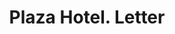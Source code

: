 ---
doi: 10.7916/D8BV8TQ4
date_other: '1890'
date_other_textual: 1890-1899
form: correspondence
genre:
- Letters (correspondence)
name:
- Plaza Hotel
object_in_context_url: https://biggert.cul.columbia.edu/items/view/ave_biggert_01095
subject_hierarchical_geographic:
- New York, New York, United States
subject_name:
- Plaza Hotel
title: Plaza Hotel. Letter
sort_title: Plaza Hotel. Letter
call_number: ave_biggert_01095
coordinates:
- 40.71277777777778,-74.00583333333333
pid: ave_biggert_01095
identifiers: ave_biggert_01095
permalink: /biggert/ave_biggert_01095/
layout: iiif-image-page
---